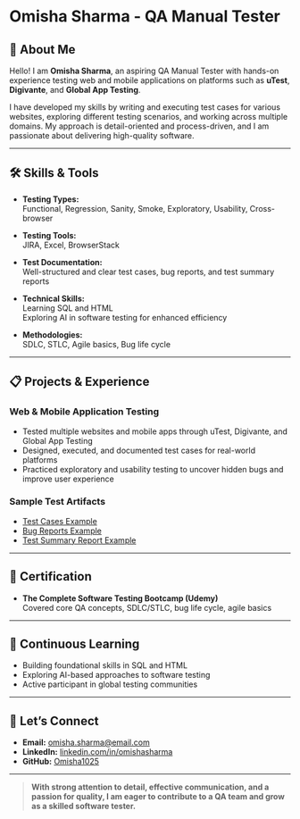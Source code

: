 # Omisha Sharma - QA Manual Tester

## 👋 About Me

Hello! I am **Omisha Sharma**, an aspiring QA Manual Tester with hands-on experience testing web and mobile applications on platforms such as **uTest**, **Digivante**, and **Global App Testing**.

I have developed my skills by writing and executing test cases for various websites, exploring different testing scenarios, and working across multiple domains. My approach is detail-oriented and process-driven, and I am passionate about delivering high-quality software.

---

## 🛠️ Skills & Tools

- **Testing Types:**  
  Functional, Regression, Sanity, Smoke, Exploratory, Usability, Cross-browser

- **Testing Tools:**  
  JIRA, Excel, BrowserStack

- **Test Documentation:**  
  Well-structured and clear test cases, bug reports, and test summary reports

- **Technical Skills:**  
  Learning SQL and HTML  
  Exploring AI in software testing for enhanced efficiency

- **Methodologies:**  
  SDLC, STLC, Agile basics, Bug life cycle

---

## 📋 Projects & Experience

### Web & Mobile Application Testing
- Tested multiple websites and mobile apps through uTest, Digivante, and Global App Testing
- Designed, executed, and documented test cases for real-world platforms
- Practiced exploratory and usability testing to uncover hidden bugs and improve user experience

### Sample Test Artifacts
- [Test Cases Example](#) <!-- Link to your test cases file or folder -->
- [Bug Reports Example](#) <!-- Link to your bug reports file or folder -->
- [Test Summary Report Example](#) <!-- Link to your summary file or folder -->

---

## 📜 Certification

- **The Complete Software Testing Bootcamp (Udemy)**  
  Covered core QA concepts, SDLC/STLC, bug life cycle, agile basics

---

## 🌱 Continuous Learning

- Building foundational skills in SQL and HTML
- Exploring AI-based approaches to software testing
- Active participant in global testing communities

---

## 🤝 Let’s Connect

- **Email:** omisha.sharma@email.com <!-- Update with your actual email -->
- **LinkedIn:** [linkedin.com/in/omishasharma](#) <!-- Add your LinkedIn link -->
- **GitHub:** [Omisha1025](https://github.com/Omisha1025)

---

> **With strong attention to detail, effective communication, and a passion for quality, I am eager to contribute to a QA team and grow as a skilled software tester.**

